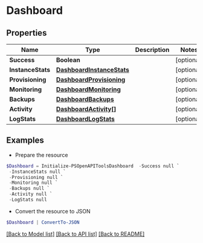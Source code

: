 # Dashboard
## Properties

Name | Type | Description | Notes
------------ | ------------- | ------------- | -------------
**Success** | **Boolean** |  | [optional] 
**InstanceStats** | [**DashboardInstanceStats**](DashboardInstanceStats.md) |  | [optional] 
**Provisioning** | [**DashboardProvisioning**](DashboardProvisioning.md) |  | [optional] 
**Monitoring** | [**DashboardMonitoring**](DashboardMonitoring.md) |  | [optional] 
**Backups** | [**DashboardBackups**](DashboardBackups.md) |  | [optional] 
**Activity** | [**DashboardActivity[]**](DashboardActivity.md) |  | [optional] 
**LogStats** | [**DashboardLogStats**](DashboardLogStats.md) |  | [optional] 

## Examples

- Prepare the resource
```powershell
$Dashboard = Initialize-PSOpenAPIToolsDashboard  -Success null `
 -InstanceStats null `
 -Provisioning null `
 -Monitoring null `
 -Backups null `
 -Activity null `
 -LogStats null
```

- Convert the resource to JSON
```powershell
$Dashboard | ConvertTo-JSON
```

[[Back to Model list]](../README.md#documentation-for-models) [[Back to API list]](../README.md#documentation-for-api-endpoints) [[Back to README]](../README.md)

